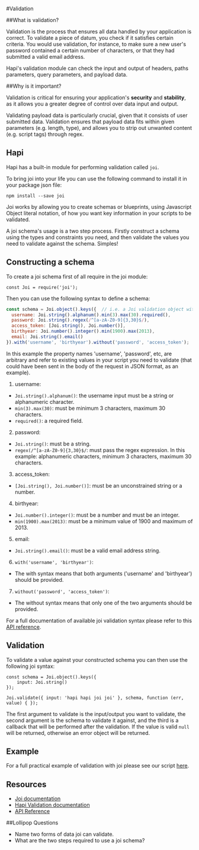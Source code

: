 #Validation

##What is validation?

Validation is the process that ensures all data handled by your application is correct. To validate a piece of datum, you check if it satisfies certain criteria. You would use validation, for instance, to make sure a new user's password contained a certain number of characters, or that they had submitted a valid email address.

Hapi's validation module can check the input and output of headers, paths parameters, query parameters, and payload data.

##Why is it important?

Validation is critical for ensuring your application's __security__ and __stability__, as it allows you a greater degree of control over data input and output.

Validating payload data is particularly crucial, given that it consists of user submitted data. Validation ensures that payload data fits within given parameters (e.g. length, type), and allows you to strip out unwanted content (e.g. script tags) through regex.

## Hapi

Hapi has a built-in module for performing validation called `joi`.

To bring joi into your life you can use the following command to install it in your
package json file:

`npm install --save joi`

Joi works by allowing you to create schemas or blueprints, using Javascript
Object literal notation, of how you want key information in your scripts to be validated.

A joi schema's usage is a two step process. Firstly construct a schema using the types and
constraints you need, and then validate the values you need to validate against
the schema. Simples!

## Constructing a schema

To create a joi schema first of all require in the joi module:

`const Joi = require('joi');`

Then you can use the following syntax to define a schema:

```javascript
const schema = Joi.object().keys({  // i.e. a Joi validation object with the following keys
  username: Joi.string().alphanum().min(3).max(30).required(),
  password: Joi.string().regex(/^[a-zA-Z0-9]{3,30}$/),
  access_token: [Joi.string(), Joi.number()],
  birthyear: Joi.number().integer().min(1900).max(2013),
  email: Joi.string().email()
}).with('username', 'birthyear').without('password', 'access_token');
```

In this example the property names 'username', 'password', etc, are arbitrary and refer
to existing values in your script you need to validate (that could have been sent in the body of
the request in JSON format, as an example).

1. username:
* `Joi.string().alphanum()`: the username input must be a string
or alphanumeric character.
* `min(3).max(30)`: must be minimum 3 characters, maximum 30 characters.
* `required()`: a required field.

2. password:
* `Joi.string()`: must be a string.
* `regex(/^[a-zA-Z0-9]{3,30}$/`: must pass the regex expression. In this example: alphanumeric characters, minimum 3 characters, maximum 30 characters.
3. access_token:
* `[Joi.string(), Joi.number()]`: must be an unconstrained string or a number.
4. birthyear:
* `Joi.number().integer()`: must be a number and must be an integer.
* `min(1900).max(2013)`: must be a minimum value of 1900 and maximum of 2013.
5. email:
* `Joi.string().email()`: must be a valid email address string.
6. `with('username', 'birthyear')`:
* The with syntax means that both arguments ('username' and 'birthyear') should be provided.
7. `without('password', 'access_token')`:
* The without syntax means that only one of the two arguments should be provided.

For a full documentation of available joi validation syntax please refer to this [API reference](https://github.com/hapijs/joi/blob/v9.0.1/API.md).

## Validation

To validate a value against your constructed schema you can then use the following joi syntax:

```
const schema = Joi.object().keys({
    input: Joi.string()
});

Joi.validate({ input: 'hapi hapi joi joi' }, schema, function (err, value) { });
```

The first argument to validate is the input/output you want to validate, the second argument is
the schema to validate it against, and the third is a callback that will be performed after the validation.
If the value is valid `null` will be returned, otherwise an error object will be returned.

## Example

For a full practical example of validation with joi please see our script [here](https://github.com/FAC8/READMES/blob/master/Week7/validation/validation-example-joi/index.js).

## Resources

* [Joi documentation](https://github.com/hapijs/joi)
* [Hapi Validation documentation](http://hapijs.com/tutorials/validation)
* [API Reference](https://github.com/hapijs/joi/blob/v9.0.1/API.md)

##Lollipop Questions

* Name two forms of data joi can validate.
* What are the two steps required to use a joi schema?

